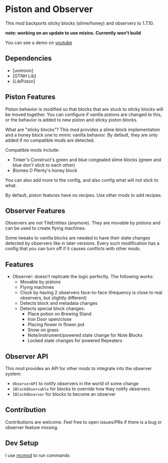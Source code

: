 # Piston and Observer

This mod backports sticky blocks (slime/honey) and observers to 1.7.10.

**note: working on an update to use mixins. Currently won't build**

You can see a demo on [youtube](https://www.youtube.com/watch?v=nKD4PSGlFjU)

## Dependencies
- [unimixin]
- [GTNH Lib]
- [LibPiston]

## Piston Features
Piston behavior is modified so that blocks that are stuck to sticky blocks will be moved
together. You can configure if vanilla pistons are changed to this, or the behavior is added
to new piston and sticky piston blocks.

What are "sticky blocks"? This mod provides a slime block implementation and a honey block one
to mimic vanilla behavior. By default, they are only added if no compatible mods are detected.

Compatible mods include:
- Tinker's Construct's green and blue congealed slime blocks (green and blue don't stick to each other)
- Biomes O Plenty's honey block

You can also add more to the config, and also config what will not stick to what.

By default, piston features have no recipes. Use other mods to add recipes.

## Observer Features
Observers are not TileEntities (anymore). They are movable by pistons and can be used to create flying machines.

Some tweaks to vanilla blocks are needed to have their state changes detected by observers like
in later versions. Every such modification has a config that you can turn off if it causes conflicts
with other mods.


## Features
- Observer: doesn't replicate the logic perfectly. The following works:
  - Movable by pistons
  - Flying machines
  - Clock by having 2 observers face-to-face (frequency is close to real observers, but slightly different)
  - Detects block and metadata changes
  - Detects special block changes:
    - Place potion on Brewing Stand
	- Iron Door open/close
	- Placing flower in flower pot
	- Snow on grass
	- Note/instrument/powered state change for Note Blocks
	- Locked state changes for powered Repeaters

## Observer API
This mod provides an API for other mods to integrate into the observer system:

- `ObserverAPI` to notify observers in the world of some change
- `IBlockObservable` for blocks to override how they notify observers
- `IBlockObserver` for blocks to become an observer
  
## Contribution
Contributions are welcome. Feel free to open issues/PRs if there is a bug or observer feature missing.

## Dev Setup
I use [mcmod](https://github.com/Pistonight/mcmod) to run commands
